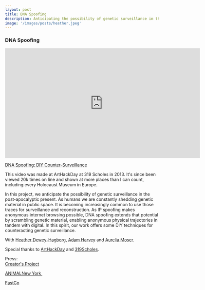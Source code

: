 ```yaml
---
layout: post
title: DNA Spoofing
description: Anticipating the possibility of genetic surveillance in the post-apocalyptic present
image: '/images/posts/heather.jpeg'
---
```



### DNA Spoofing



<iframe src="https://player.vimeo.com/video/60928966" width="640" height="360" frameborder="0" allow="autoplay; fullscreen" allowfullscreen></iframe>
<p><a href="https://vimeo.com/60928966">DNA Spoofing: DIY Counter-Surveillance</a></p>

This video was made at ArtHackDay at 319 Scholes in 2013. It's since been viewed 20k times on line and shown at more places than I can count, including every Holocaust Museum in Europe. 

In this project, we anticipate the possibility of genetic surveillance in the post-apocalyptic present. As humans we are constantly shedding genetic material in public space. It is becoming increasingly common to use those traces for surveillance and reconstruction. As IP spoofing makes anonymous internet browsing possible, DNA spoofing extends that potential by scrambling genetic material, enabling anonymous physical trajectories in tandem with digital. In this spirit, our work offers some DIY techniques for counteracting genetic surveillance.

With [Heather Dewey-Hagborg][1], [Adam Harvey][2] and [Aurelia Moser][3].

Special thanks to [ArtHackDay][4] and [319Scholes][5].

Press:  
[Creator's Project][6]

[ANIMALNew York ][7]

[FastCo][8]



 [1]: http://deweyhagborg.com/
 [2]: http://ahprojects.com/
 [3]: http://aureliamoser.com/
 [4]: arthackday.net/god_mode/
 [5]: 319scholes.org/
 [6]: http://www.thecreatorsproject.com/blog/how-to-be-anonymous-in-the-age-of-dna-surveillance
 [7]: http://animalnewyork.com/2013/art-hack-day-god-mode/
 [8]: http://www.fastcodesign.com/1672264/watch-how-to-keep-csi-off-your-dna-trail